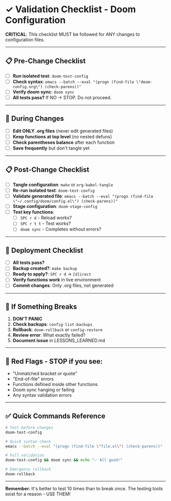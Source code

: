 # ✓ Validation Checklist - Doom Configuration

**CRITICAL**: This checklist MUST be followed for ANY changes to configuration files.

---

## 📋 Pre-Change Checklist

- [ ] **Run isolated test**: `doom-test-config`
- [ ] **Check syntax**: `emacs --batch --eval "(progn (find-file \"doom-config.org\") (check-parens))"`
- [ ] **Verify doom sync**: `doom sync`
- [ ] **All tests pass?** If NO → STOP. Do not proceed.

---

## 🔧 During Changes

- [ ] **Edit ONLY .org files** (never edit generated files)
- [ ] **Keep functions at top level** (no nested defuns)
- [ ] **Check parentheses balance** after each function
- [ ] **Save frequently** but don't tangle yet

---

## 📋 Post-Change Checklist

- [ ] **Tangle configuration**: `make` or `org-babel-tangle`
- [ ] **Re-run isolated test**: `doom-test-config`
- [ ] **Validate generated file**: `emacs --batch --eval "(progn (find-file \"~/.config/doom/config.el\") (check-parens))"`
- [ ] **Stage configuration**: `doom-stage-config`
- [ ] **Test key functions**: 
  - [ ] `SPC r d` - Reload works?
  - [ ] `SPC r t t` - Test works?
  - [ ] `doom sync` - Completes without errors?

---

## 🚀 Deployment Checklist

- [ ] **All tests pass?**
- [ ] **Backup created?**: `make backup`
- [ ] **Ready to apply?**: `SPC r d` → `[d]irect`
- [ ] **Verify functions work** in live environment
- [ ] **Commit changes**: Only .org files, not generated

---

## 🚨 If Something Breaks

1. **DON'T PANIC**
2. **Check backups**: `config-list-backups`
3. **Rollback**: `doom-rollback` or `config-restore`
4. **Review error**: What exactly failed?
5. **Document issue** in LESSONS_LEARNED.md

---

## 🔴 Red Flags - STOP if you see:

- "Unmatched bracket or quote"
- "End-of-file" errors
- Functions defined inside other functions
- Doom sync hanging or failing
- Any syntax validation errors

---

## ✅ Quick Commands Reference

```bash
# Test before changes
doom-test-config

# Quick syntax check
emacs --batch --eval "(progn (find-file \"file.el\") (check-parens))"

# Full validation
doom-test-config && doom sync && echo "✅ All good!"

# Emergency rollback
doom-rollback
```

---

**Remember**: It's better to test 10 times than to break once. The testing tools exist for a reason - USE THEM!